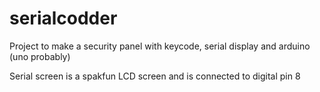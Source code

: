 # serialcodder
Project to make a security panel with keycode, serial display and arduino (uno probably)

Serial screen is a spakfun LCD screen and is connected to digital pin 8
